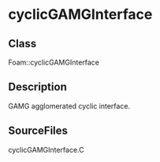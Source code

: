 # cyclicGAMGInterface 
## Class
Foam::cyclicGAMGInterface

## Description
GAMG agglomerated cyclic interface.

## SourceFiles
cyclicGAMGInterface.C

